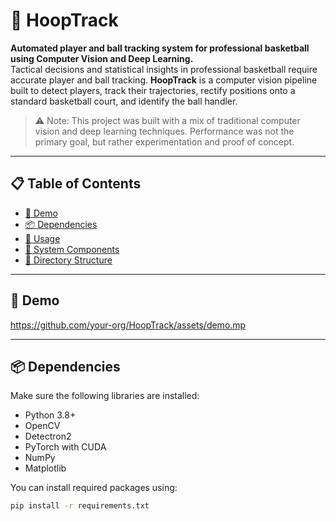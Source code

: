 # 🏀 HoopTrack

**Automated player and ball tracking system for professional basketball using Computer Vision and Deep Learning.**  
Tactical decisions and statistical insights in professional basketball require accurate player and ball tracking. **HoopTrack** is a computer vision pipeline built to detect players, track their trajectories, rectify positions onto a standard basketball court, and identify the ball handler.

> ⚠️ Note: This project was built with a mix of traditional computer vision and deep learning techniques. Performance was not the primary goal, but rather experimentation and proof of concept.

---

## 📋 Table of Contents

- [🎥 Demo](#-demo)
- [📦 Dependencies](#-dependencies)
- [🚀 Usage](#-usage)
- [🧠 System Components](#-system-components)
- [📁 Directory Structure](#-directory-structure)

---

## 🎥 Demo

https://github.com/your-org/HoopTrack/assets/demo.mp

---

## 📦 Dependencies

Make sure the following libraries are installed:

- Python 3.8+
- OpenCV
- Detectron2
- PyTorch with CUDA
- NumPy
- Matplotlib

You can install required packages using:

```bash
pip install -r requirements.txt
